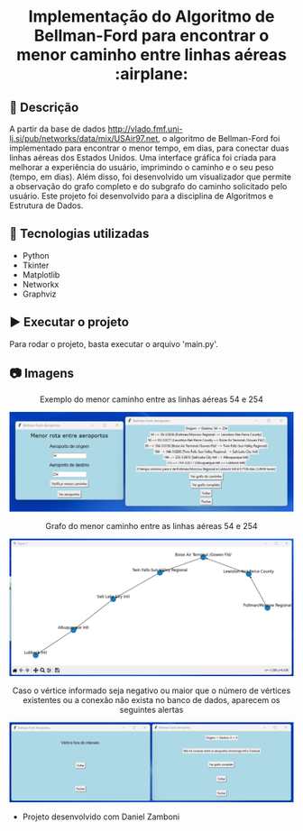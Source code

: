 <h1 align="center">Implementação do Algoritmo de Bellman-Ford para encontrar o menor caminho entre linhas aéreas 	:airplane:</h1>

## :memo: Descrição
A partir da base de dados http://vlado.fmf.uni-lj.si/pub/networks/data/mix/USAir97.net, o algoritmo de Bellman-Ford foi implementado para encontrar o menor tempo, em dias, para conectar duas linhas aéreas dos Estados Unidos. Uma interface gráfica foi criada para melhorar a experiência do usuário, imprimindo o caminho e o seu peso (tempo, em dias). Além disso, foi desenvolvido um visualizador que permite a observação do grafo completo e do subgrafo do caminho solicitado pelo usuário. Este projeto foi desenvolvido para a disciplina de Algoritmos e Estrutura de Dados.

## :wrench: Tecnologias utilizadas
- Python
- Tkinter
- Matplotlib
- Networkx
- Graphviz

## 	:arrow_forward: Executar o projeto
Para rodar o projeto, basta executar o arquivo 'main.py'. 

## :camera: Imagens
  <p align="center"> Exemplo do menor caminho entre as linhas aéreas 54 e 254</p>
 <p align="center">
  <img src="images/caminho-54-254.png">
</p>
 
  <p align="center"> Grafo do menor caminho entre as linhas aéreas 54 e 254 </p>
 <p align="center">
  <img src="images/grafo-54-254.png">
</p>

<p align="center"> Caso o vértice informado seja negativo ou maior que o número de vértices existentes ou a conexão não exista no banco de dados, aparecem os seguintes alertas </p>
 <p align="center">
  <img src="images/avisos.png">
</p>
 
- Projeto desenvolvido com Daniel Zamboni
